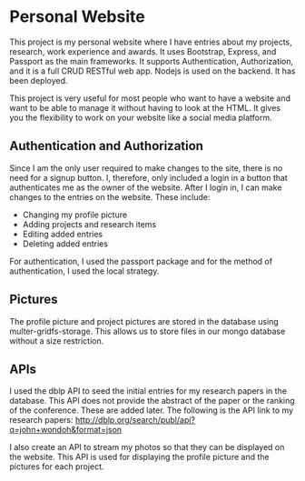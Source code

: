 # Personal Website

This project is my personal website where I have entries about my projects, research, work experience and awards. It uses Bootstrap, Express, and Passport as the main frameworks. It supports Authentication, Authorization, and it is a full CRUD RESTful web app. Nodejs is used on the backend. It has been deployed.

This project is very useful for most people who want to have a website and want to be able to manage it without having to look at the HTML. It gives you the flexibility to work on your website like a social media platform. 

## Authentication and Authorization
Since I am the only user required to make changes to the site, there is no need for a signup button. I, therefore, only included a login in a button that authenticates me as the owner of the website.  After  I login in, I can make changes to the entries on the website. These include:

* Changing my profile picture
* Adding projects and research items
* Editing added entries
* Deleting added entries

For authentication, I used the passport package and for the method of authentication, I used the local strategy.

## Pictures
The profile picture and project pictures are stored in the database using multer-gridfs-storage. This allows us to store files in our mongo database without a size restriction. 

## APIs
I used the dblp API to seed the initial entries for my research papers in the database. This API does not provide the abstract of the paper or the ranking of the conference. These are added later. The following is the API link to my research papers: http://dblp.org/search/publ/api?q=john+wondoh&format=json

I also create an API to stream my photos so that they can be displayed on the website. This API is used for displaying the profile picture and the pictures for each project.

